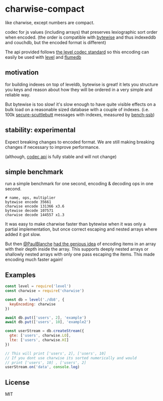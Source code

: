 # charwise-compact

like charwise, except numbers are compact.

codec for js values (including arrays) that preserves lexiographic
sort order when encoded. (the order is compatible with [bytewise](https://github.com/deanlandolt/bytewise) and thus indexeddb and couchdb,
but the encoded format is different)

The api provided follows [the level codec standard](https://github.com/level/codec#encoding-format)
so this encoding can easily be used with [level](https://github.com/level)
and [flumedb](https://github.com/flumedb)

## motivation

for building indexes on top of leveldb, bytewise is great!
it lets you structure you keys and reason about how they
will be ordered in a very simple and reliable way.

But bytewise is too slow! it's slow enough to have quite visible
effects on a bulk load on a reasonable sized database with a couple
of indexes.
(i.e. 100k [secure-scuttlebutt](https://github.com/ssbc/secure-scuttlebutt) messages with indexes, measured by [bench-ssb](https://github.com/ssbc/bench-ssb))

## stability: experimental

Expect breaking changes to encoded format. We are still making
breaking changes if necessary to improve performance.

(although, [codec api](https://github.com/level/codec#encoding-format) is fully stable and will not change)

## simple benchmark

run a simple benchmark for one second, encoding & decoding ops
in one second.

```
# name, ops, multiplier
bytewise encode 35661
charwise encode 131366 x3.6
bytewise decode 107571
charwise decode 144557 x1.3
```

It was easy to make charwise faster than bytewise when
it was only a partial implementation, but once correct escaping
and nested arrays where added it got slow.

But then [@PaulBlanche](https://github.com/PaulBlanche)
[had the genious idea](https://github.com/dominictarr/charwise/pull/7)
of encoding items in an array with their depth inside the array.
This supports deeply nested arrays or shallowly nested arrays
with only one pass escaping the items. This made encoding much faster
again!

## Examples

```js
const level = require('level')
const charwise = require('charwise')

const db = level('./db8', {
  keyEncoding: charwise
})

await db.put(['users', 2], 'example')
await db.put(['users', 10], 'example2')

const userStream = db.createStream({
  gte: ['users', charwise.LO],
  lte: ['users', charwise.HI]
})

// This will print ['users', 2], ['users', 10]
// If you dont use charwise its sorted numerically and would
// print ['users', 10] , ['users', 2]
userStream.on('data', console.log)
```


## License

MIT




